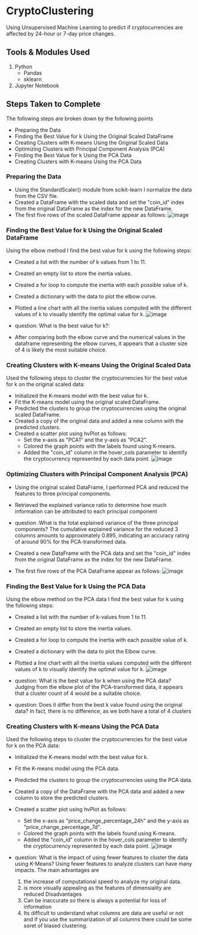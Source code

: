 # CryptoClustering
Using Unsupervised Machine Learning to predict if cryptocurrencies are affected by 24-hour or 7-day price changes.

## Tools & Modules Used
1. Python
   - Pandas
   - sklearn
2. Jupyter Notebook


## Steps Taken to Complete
The following steps are broken down by the following points
- Preparing the Data
- Finding the Best Value for k Using the Original Scaled DataFrame
- Creating Clusters with K-means Using the Original Scaled Data
- Optimizing Clusters with Principal Component Analysis (PCA)
- Finding the Best Value for k Using the PCA Data
- Creating Clusters with K-means Using the PCA Data

### Preparing the Data
* Using the StandardScaler() module from scikit-learn I normalize the data from the CSV file.
* Created a DataFrame with the scaled data and set the "coin_id" index from the original DataFrame as the index for the new DataFrame.
* The first five rows of the scaled DataFrame appear as follows:
  ![image](https://github.com/Jaynav04/CryptoClustering/assets/130405173/e1d25e20-6bcc-4a42-b1ac-f413d637b98b)

### Finding the Best Value for k Using the Original Scaled DataFrame
Using the elbow method I find the best value for k using the following steps:
* Created a list with the number of k values from 1 to 11.
* Created an empty list to store the inertia values.
* Created a for loop to compute the inertia with each possible value of k.
* Created a dictionary with the data to plot the elbow curve.
* Plotted a line chart with all the inertia values computed with the different values of k to visually identify the optimal value for k.
  ![image](https://github.com/Jaynav04/CryptoClustering/assets/130405173/da6f9279-4679-4630-b861-b5bc97dd060a)

*  question: What is the best value for k?:
  - After comparing both the elbow curve and the numerical values in the dataframe representing the elbow curves, it appears that a cluster size of 4 is likely the most suitable choice.

### Creating Clusters with K-means Using the Original Scaled Data
Used the following steps to cluster the cryptocurrencies for the best value for k on the original scaled data:
* Initialized the K-means model with the best value for k.
* Fit the K-means model using the original scaled DataFrame.
* Predicted the clusters to group the cryptocurrencies using the original scaled DataFrame.
* Created a copy of the original data and added a new column with the predicted clusters.
* Created a scatter plot using hvPlot as follows:
  * Set the x-axis as "PCA1" and the y-axis as "PCA2".
  * Colored the graph points with the labels found using K-means.
  * Added the "coin_id" column in the hover_cols parameter to identify the cryptocurrency represented by each data point.
    ![image](https://github.com/Jaynav04/CryptoClustering/assets/130405173/3546a04b-4b71-4c04-aa9c-2789f89fde78)

### Optimizing Clusters with Principal Component Analysis (PCA)
* Using the original scaled DataFrame, I performed PCA and reduced the features to three principal components.

* Retrieved the explained variance ratio to determine how much information can be attributed to each principal component

* question :What is the total explained variance of the three principal components?
  The cumulative explained variance for the reduced 3 columns amounts to approximately 0.895, indicating an accuracy rating of around 90% for the PCA-transformed data.
* Created a new DataFrame with the PCA data and set the "coin_id" index from the original DataFrame as the index for the new DataFrame.

* The first five rows of the PCA DataFrame appear as follows:
  ![image](https://github.com/Jaynav04/CryptoClustering/assets/130405173/bb12b144-dbd2-48aa-8de5-4b14dc332879)

### Finding the Best Value for k Using the PCA Data
Using the elbow method on the PCA data I find the best value for k using the following steps:

* Created a list with the number of k-values from 1 to 11.
* Created an empty list to store the inertia values.
* Created a for loop to compute the inertia with each possible value of k.
* Created a dictionary with the data to plot the Elbow curve.
* Plotted a line chart with all the inertia values computed with the different values of k to visually identify the optimal value for k.
  ![image](https://github.com/Jaynav04/CryptoClustering/assets/130405173/ade7d1cc-1bdb-4edf-9d32-f05472c0ef4a)

* question: What is the best value for k when using the PCA data?
  Judging from the elbow plot of the PCA-transformed data, it appears that a cluster count of 4 would be a suitable choice.
* question: Does it differ from the best k value found using the original data?
  In fact, there is no difference, as we both have a total of 4 clusters

### Creating Clusters with K-means Using the PCA Data
Used the following steps to cluster the cryptocurrencies for the best value for k on the PCA data:

* Initialized the K-means model with the best value for k.
* Fit the K-means model using the PCA data.
* Predicted the clusters to group the cryptocurrencies using the PCA data.
* Created a copy of the DataFrame with the PCA data and added a new column to store the predicted clusters.
* Created a scatter plot using hvPlot as follows:
  * Set the x-axis as "price_change_percentage_24h" and the y-axis as "price_change_percentage_7d".
  * Colored the graph points with the labels found using K-means.
  * Added the "coin_id" column in the hover_cols parameter to identify the cryptocurrency represented by each data point.
    ![image](https://github.com/Jaynav04/CryptoClustering/assets/130405173/c132ebf4-50f8-4c48-81cd-530be54519c3)

* question: What is the impact of using fewer features to cluster the data using K-Means?
  Using fewer features to analyze clusters can have many impacts.
  The main advantages are 
  1. the increase of computational speed to analyze my original data. 
  2. is more visually appealing as the features of dimensiality are reduced
  Disadvantages 
  1. Can be inaccurate so there is always a potential for loss of information
  2. Its difficult to understand what columns are data are useful or not and if you use the summarization of all columns there could be some soret of biased clustering.
